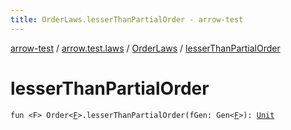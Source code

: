 ```yaml
---
title: OrderLaws.lesserThanPartialOrder - arrow-test
---
```


[arrow-test](../../index.html) / [arrow.test.laws](../index.html) / [OrderLaws](index.html) / [lesserThanPartialOrder](./lesser-than-partial-order.html)

# lesserThanPartialOrder

`fun <F> Order<`[`F`](lesser-than-partial-order.html#F)`>.lesserThanPartialOrder(fGen: Gen<`[`F`](lesser-than-partial-order.html#F)`>): `[`Unit`](https://kotlinlang.org/api/latest/jvm/stdlib/kotlin/-unit/index.html)